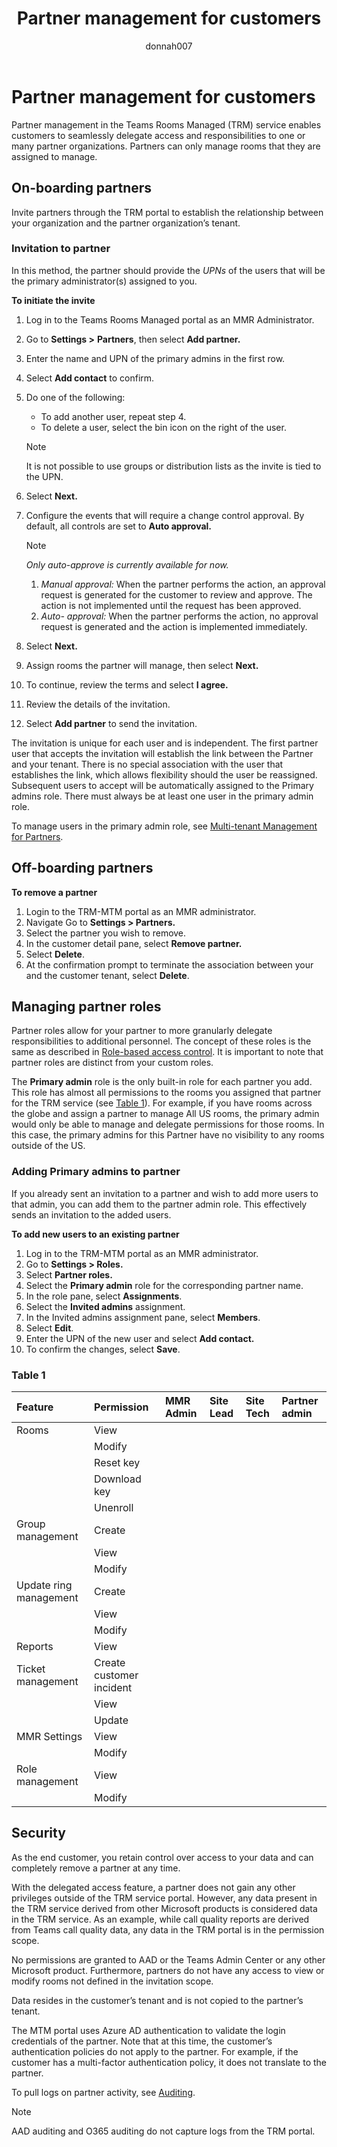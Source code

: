 ﻿---
title: Partner management for customers
author: donnah007
ms.author: v-donnahill
manager: serdars
ms.reviewer: dstrome 
ms.topic: article
ms.tgt.pltfrm: cloud
ms.service: msteams
audience: Admin
ms.collection: 
  - M365-collaboration
  - m365initiative-meetings
appliesto: 
  - Microsoft Teams
ms.localizationpriority: medium
search.appverid: MET150
description: partner management for customers.
f1keywords: 
---

# Partner management for customers


Partner management in the Teams Rooms Managed (TRM) service enables customers to seamlessly delegate access and responsibilities to one or many partner organizations. Partners can only manage rooms that they are assigned to manage. 

## On-boarding partners
   Invite partners through the TRM portal to establish the relationship between your organization and the partner organization’s tenant. 

### Invitation to partner

   In this method, the partner should provide the *UPNs* of the users that will be the primary administrator(s) assigned to you. 

**To initiate the invite** 

1. Log in to the Teams Rooms Managed portal as an MMR Administrator.
1. Go to **Settings >** **Partners**, then select **Add partner.**
1. Enter the name and UPN of the primary admins in the first row.
1. Select **Add contact** to confirm.
1. Do one of the following:
   - To add another user, repeat step 4.
   - To delete a user, select the bin icon on the right of the user.

    > [!NOTE]
    > It is not possible to use groups or distribution lists as the invite is tied to the UPN.

1. Select **Next.**
1. Configure the events that will require a change control approval. By default, all controls are set to **Auto approval.**

   > [!NOTE]
   > *Only auto-approve is currently available for now.*    
     >  1.  *Manual approval:* When the partner performs the action, an approval request is generated for the customer to review and approve. The action is not implemented until the  request has been approved.
    >  1. *Auto- approval:* When the partner performs the action, no approval request is generated and the action is implemented immediately.
     
1. Select **Next.**
1. Assign rooms the partner will manage, then select **Next.**
1. To continue, review the terms and select **I agree.**
1. Review the details of the invitation.
1. Select **Add partner** to send the invitation.

The invitation is unique for each user and is independent. The first partner user that accepts the invitation will establish the link between the Partner and your tenant. There is no special association with the user that establishes the link, which allows flexibility should the user be reassigned. Subsequent users to accept will be automatically assigned to the Primary admins role. There must always be at least one user in the primary admin role.

To manage users in the primary admin role, see [Multi-tenant Management for Partners](multi-tenant-management-partner.md).


## Off-boarding partners

**To remove a partner**

1. Login to the TRM-MTM portal as an MMR administrator.
1. Navigate Go to **Settings > Partners.**
1. Select the partner you wish to remove.
1. In the customer detail pane, select **Remove partner.**
1. Select **Delete**. 
1. At the confirmation prompt to terminate the association between your and the customer tenant, select **Delete**.

## Managing partner roles

Partner roles allow for your partner to more granularly delegate responsibilities to additional personnel. The concept of these roles is the same as described in [Role-based access control](microsoft-teams-rooms-premium-rbac.md). It is important to note that partner roles are distinct from your custom roles. 

The **Primary admin** role is the only built-in role for each partner you add. This role has almost all permissions to the rooms you assigned that partner for the TRM service (see [Table 1](#table-1)). For example, if you have rooms across the globe and assign a partner to manage All US rooms, the primary admin would only be able to manage and delegate permissions for those rooms. In this case, the primary admins for this Partner have no visibility to any rooms outside of the US. 

### Adding Primary admins to partner

If you already sent an invitation to a partner and wish to add more users to that admin, you can add them to the partner admin role. This effectively sends an invitation to the added users.

**To add new users to an existing partner**

1. Log in to the TRM-MTM portal as an MMR administrator.
1. Go to **Settings > Roles.**
1. Select  **Partner roles.** 
1. Select the **Primary admin** role for the corresponding partner name.
1. In the role pane, select **Assignments**.
1. Select the **Invited admins** assignment. 
1. In the Invited admins assignment pane, select **Members**.
1. Select **Edit**.
1. Enter the UPN of the new user and select **Add contact.**
1. To confirm the changes, select **Save**.

<!--To remove users for an existing partner~~

1. ~~Login to the TRM-MTM portal as a MMR administrator~~
1. ~~Navigate to **Settings > Roles**~~
1. ~~Select the **Partner roles** tab~~
1. ~~Select the **Primary admin** role for the corresponding Partner name~~
1. ~~In the role pane, select the **Assignments** tab~~
1. ~~Select the **Invited admins** assignment~~ 
1. ~~In the Invited admins assignment pane, select the **Members** tab~~
1. ~~Select the **Edit** icon~~
1. ~~Enter the UPN of the new user and select **Add contact**~~
1. ~~Click **Save** to confirm the changes-->




### Table 1

|Feature|Permission|**MMR Admin**|**Site Lead**|**Site Tech**|**Partner admin**|
| :- | :- | :- | :- | :- | :- |
|Rooms|View|||||
||Modify|||||
||Reset key|||||
||Download key|||||
||Unenroll|||||
|Group management|Create |||||
||View|||||
||Modify|||||
|Update ring management|Create |||||
||View|||||
||Modify|||||
|Reports|View|||||
|Ticket management|Create customer incident|||||
||View|||||
||Update|||||
|MMR Settings|View|||||
||Modify|||||
|Role management|View |||||
||Modify|||||





## Security

As the end customer, you retain control over access to your data and can completely remove a partner at any time. 

With the delegated access feature, a partner does not gain any other privileges outside of the TRM service portal. However, any data present in the TRM service derived from other Microsoft products is considered data in the TRM service. As an example, while call quality reports are derived from Teams call quality data, any data in the TRM portal is in the permission scope. 

No permissions are granted to AAD or the Teams Admin Center or any other Microsoft product. Furthermore, partners do not have any access to view or modify rooms not defined in the invitation scope. 

Data resides in the customer’s tenant and is not copied to the partner’s tenant. 

The MTM portal uses Azure AD authentication to validate the login credentials of the partner. Note that at this time, the customer’s authentication policies do not apply to the partner. For example, if the customer has a multi-factor authentication policy, it does not translate to the partner. 

To pull logs on partner activity, see [Auditing](multi-tenant-auditing.md). 

> [!NOTE]
> AAD auditing and O365 auditing do not capture logs from the TRM portal. 
